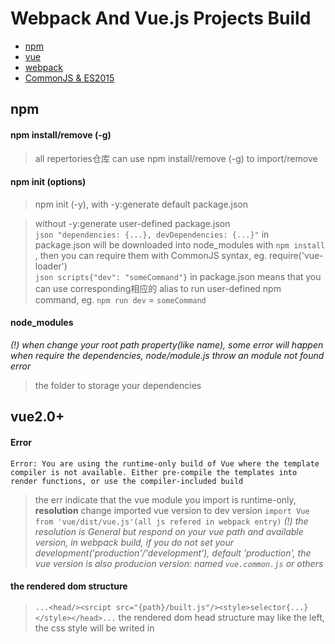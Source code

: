 # Webpack And Vue.js Projects Build
* [npm](#npm)
* [vue](#vue2.0+)
* [webpack](#webpack)
* [CommonJS & ES2015](#CommonJS+%26+ES2015)

## npm

#### npm install/remove <name> (-g)

> all repertories仓库 can use npm install/remove (-g) to import/remove<br>

#### npm init (options)

> npm init (-y), with -y:generate default package.json<br>

> without -y:generate user-defined package.json<br>
 `json "dependencies: {...}, devDependencies: {...}"` in package.json will be downloaded into node_modules with `npm install` , then you can require them with CommonJS syntax, eg. require('vue-loader')<br>
> `json scripts{"dev": "someCommand"}` in package.json means that you can use corresponding相应的 alias to run user-defined npm command, eg. `npm run dev` = `someCommand`

#### node_modules

*(!) when change your root path property(like name), some error will happen when require the dependencies, node/module.js throw an module not found error*

> the folder to storage your dependencies

## vue2.0+

#### Error

`Error: You are using the runtime-only build of Vue where the template compiler is not available. Either pre-compile the templates into render functions, or use the compiler-included build`

> the err indicate that the vue module you import is runtime-only, <strong>resolution</strong> change imported vue version to dev version `import Vue from 'vue/dist/vue.js'(all js refered in webpack entry)`
*(!) the resolution is General but respond on your vue path and available version, in webpack build, if you do not set your development('production'/'development'), default 'production', the vue version is also producion version: named `vue.common.js` or others*

#### the rendered dom structure

> `...<head/><srcipt src="{path}/built.js"/><style>selector{...}</style></head>...` the rendered dom head structure may like the left, the css style will be writed in <style/> scope, and the complied js will be imported with script src attr 

#### vue init (template_name)(project_name)

#### the convenient method to create a particular project with available demo

> eg. to create a webpack project `npm install -g @vue/cli-init
#vue init now works exactly the same as vue-cli@2.x
vue init webpack my-project`

#### vue-loader 

#### official tool to process .vue file

> alone vue-loader is not enough to process` <template/><script/><style/>`, need to add `css-loader`,`vue-template-compiler` and `vue`at least.

## webpack

#### It is not recommended to `npm install -g webpack`

> some unexpected errors will happen with using global webpack command to build a particular project<br>
*(!) the errors is updating*

#### `module.exports = {...}`

> https://webpack.js.org/concepts/

### webpack-dev-server(dev)

> (!) [type/translation], {environment}, (property/variable)<br>
> tutorial: https://webpack.js.org/guides/hot-module-replacement/

#### Differences/Shared options with webpack

> (entry) : define the files[array] needed to be packed <br>
> (output) : (path) is the base path of the output packed file (filename);<br>

***(Diff) in {webpack}, the output file exists in your [fixed disk硬盘] while in {dev}, the output file bytes will be writen in memory instead of be output to fixed disk (the file exists only in the runtime of server)***

> (devServer) : only for {dev}, (contentBase) is the root path of (pulicPath). when start your project in host:port, index.html/default.html/otherDefaultFile will be found in this root path, if not found any available file, {dev} will automatically genarates an index.html which contains the view to show the current root path and files in the path<br>
>> (publicPath) in (devServer) : the virtual route, which is the base path of the output packed file which is ***only in memory***<br>

> example: to open HMR in {dev} 

```html
./index.html
...
<div id="app"></div>
<script src="./assets/built.js"></script>
...
```

```js
./build/webpack-dev-server.config.js
module.exports = {
    entry: {
        main: './src/main.js'
    },
    output: {
    	//this property is invalid失效 in {dev}
        path: path.join(__dirname, './'),
        filename: 'built.js'
    },
    module: {
        rules: [{
            //Regexp
            test: /\.vue$/,
            //which loader to handle the test files
            loader: 'vue-loader'
        }]
    },
    devServer: {
    	//root path: ../build
        contentBase: path.join(__dirname, '../'),
        //the base path of output.filename in output
        //in index.html, use ../build/assets/built.js = ./assets/built.js to refer
        //but remember, in {dev}, the output.filename is only in memory 
        publicPath: "/assets/",
        //hot module replacement(HMR) turn on
        hot: true,
        host: "localhost",
        port: 8000
    },
    plugins: [
    	//HMR plugin
        new webpack.HotModuleReplacementPlugin()
    ]
}
```

#### import ... from '@/...' (alias of symbol)

```js
./required module
import HelloWorld from '@/components/HelloWorld'


./the run config.js (webpack)
resolve: {
    extensions: ['.js', '.vue', '.json'],
    alias: {
      'vue$': 'vue/dist/vue.esm.js',
      '@': resolve('src'),
    }
  }
```
> then the '@' -> 'src', 'vue'-> 'vue/dist/vue.esm.js'

#### loader and webpack

> url-loader: think about the following .vue

```html
<template>
  <footer id="tabbar" class="flex-row">
    <!--IMG 0-->
    <img v-bind:src="button.src" v-for="button in bars">
    <!--IMG 1-->
    <img src="../../assets/icon/my.png">
  </footer>
</template>
<!--  -->
<script>
var url = require("../../assets/icons/my.png");
var bars = [
  { src: "../../../static/logo.png"},
  { src: url },
  { src: url }
]
export default {
  data() {
    return {
      bars
    }
  }
}
</script>
```

> the IMG-0 with bars.button[0].src render will fail cause the img can not be transcoding to a legal url, so the {dev} or {vue} will prevent the client to get the static file(real or faked);
*(!) what should you do*
> * import staticFileURL from 'path of staticFile'(or require), then use staticFileURL as a legal url, make sure you install url-loader at first. the process [file-to-url] require it.
> * rewrite the static-res-trust part of your {dev} config (updating)

## CommonJS & ES2015

#### require() and import

> CommonJS:

```js
//./module.js
module.exports = EXPORTED_VAR;

//./main.js
//module = EXPORTED_VAR;
var module = require("./module.js"); 
```
> ES2015:

```js
//./module.js
export default { EXPORTED_VAR };

//./main.js
//module = EXPORTED_VAR;
import module from "./module.js";
```

> Diff: In chrome console.log, module(M0) obeying commonjs standard: 
```{default:{moduleDefined}, __esModule:true}```
module(M1) obeying ES2015:
```{moduleDefined}```<br>
>> so you can resolve that ```M0.default === M1 //true```

